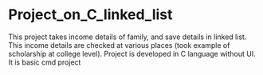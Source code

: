 # Project_on_C_linked_list
This project takes income details of family, and save details in linked list. This income details are checked at various places (took example of scholarship at college level). Project is developed in C language without UI. It is basic cmd project

